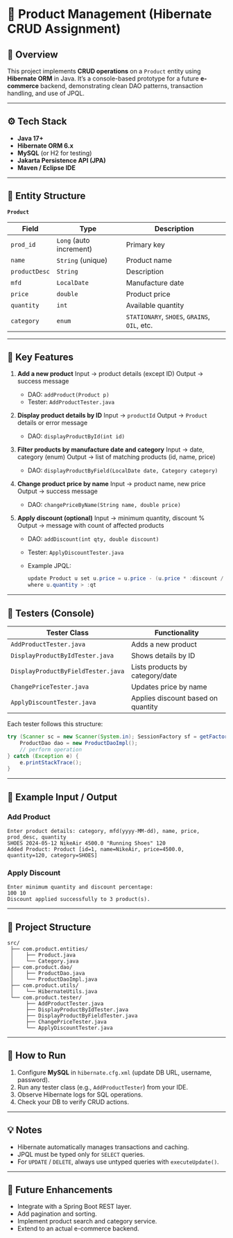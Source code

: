 # 🛒 Product Management (Hibernate CRUD Assignment)

## 📘 Overview

This project implements **CRUD operations** on a `Product` entity using **Hibernate ORM** in Java.
It’s a console-based prototype for a future **e-commerce** backend, demonstrating clean DAO patterns, transaction handling, and use of JPQL.

---

## ⚙️ Tech Stack

* **Java 17+**
* **Hibernate ORM 6.x**
* **MySQL** (or H2 for testing)
* **Jakarta Persistence API (JPA)**
* **Maven / Eclipse IDE**

---

## 🧩 Entity Structure

**`Product`**

| Field         | Type                    | Description                                  |
| ------------- | ----------------------- | -------------------------------------------- |
| `prod_id`     | `Long` (auto increment) | Primary key                                  |
| `name`        | `String` (unique)       | Product name                                 |
| `productDesc` | `String`                | Description                                  |
| `mfd`         | `LocalDate`             | Manufacture date                             |
| `price`       | `double`                | Product price                                |
| `quantity`    | `int`                   | Available quantity                           |
| `category`    | `enum`                  | `STATIONARY`, `SHOES`, `GRAINS`, `OIL`, etc. |

---

## 🧠 Key Features

1. **Add a new product**
   Input → product details (except ID)
   Output → success message

   * DAO: `addProduct(Product p)`
   * Tester: `AddProductTester.java`

2. **Display product details by ID**
   Input → `productId`
   Output → `Product` details or error message

   * DAO: `displayProductById(int id)`

3. **Filter products by manufacture date and category**
   Input → date, category (enum)
   Output → list of matching products (id, name, price)

   * DAO: `displayProductByField(LocalDate date, Category category)`

4. **Change product price by name**
   Input → product name, new price
   Output → success message

   * DAO: `changePriceByName(String name, double price)`

5. **Apply discount (optional)**
   Input → minimum quantity, discount %
   Output → message with count of affected products

   * DAO: `addDiscount(int qty, double discount)`
   * Tester: `ApplyDiscountTester.java`
   * Example JPQL:

     ```java
     update Product u set u.price = u.price - (u.price * :discount / 100) 
     where u.quantity > :qt
     ```

---

## 🧪 Testers (Console)

| Tester Class                       | Functionality                      |
| ---------------------------------- | ---------------------------------- |
| `AddProductTester.java`            | Adds a new product                 |
| `DisplayProductByIdTester.java`    | Shows details by ID                |
| `DisplayProductByFieldTester.java` | Lists products by category/date    |
| `ChangePriceTester.java`           | Updates price by name              |
| `ApplyDiscountTester.java`         | Applies discount based on quantity |

Each tester follows this structure:

```java
try (Scanner sc = new Scanner(System.in); SessionFactory sf = getFactory()) {
    ProductDao dao = new ProductDaoImpl();
    // perform operation
} catch (Exception e) {
    e.printStackTrace();
}
```

---

## 🧾 Example Input / Output

### Add Product

```
Enter product details: category, mfd(yyyy-MM-dd), name, price, prod_desc, quantity
SHOES 2024-05-12 NikeAir 4500.0 "Running Shoes" 120
Added Product: Product [id=1, name=NikeAir, price=4500.0, quantity=120, category=SHOES]
```

### Apply Discount

```
Enter minimum quantity and discount percentage:
100 10
Discount applied successfully to 3 product(s).
```

---

## 🧱 Project Structure

```
src/
 ├── com.product.entities/
 │    ├── Product.java
 │    └── Category.java
 ├── com.product.dao/
 │    ├── ProductDao.java
 │    └── ProductDaoImpl.java
 ├── com.product.utils/
 │    └── HibernateUtils.java
 └── com.product.tester/
      ├── AddProductTester.java
      ├── DisplayProductByIdTester.java
      ├── DisplayProductByFieldTester.java
      ├── ChangePriceTester.java
      └── ApplyDiscountTester.java
```

---

## 🧭 How to Run

1. Configure **MySQL** in `hibernate.cfg.xml`
   (update DB URL, username, password).
2. Run any tester class (e.g., `AddProductTester`) from your IDE.
3. Observe Hibernate logs for SQL operations.
4. Check your DB to verify CRUD actions.

---

## 💡 Notes

* Hibernate automatically manages transactions and caching.
* JPQL must be typed only for `SELECT` queries.
* For `UPDATE` / `DELETE`, always use untyped queries with `executeUpdate()`.

---

## 🚀 Future Enhancements

* Integrate with a Spring Boot REST layer.
* Add pagination and sorting.
* Implement product search and category service.
* Extend to an actual e-commerce backend.



<!-- INSERT INTO products (category, mfd, name, price, prod_desc, quantity) VALUES
('GRAINS', '2024-12-12', 'Basmati Rice', 1200.00, 'Premium long grain basmati rice', 50),
('GRAINS', '2025-01-15', 'Wheat Flour', 650.00, 'Whole wheat flour - chakki ground', 100),
('OIL', '2025-03-20', 'Sunflower Oil', 180.00, 'Refined sunflower cooking oil', 80),
('OIL', '2025-04-10', 'Mustard Oil', 210.50, 'Cold pressed mustard oil', 60),
('SHOES', '2024-11-05', 'Nike Air Zoom', 7500.00, 'Running shoes with lightweight cushioning', 15),
('SHOES', '2025-01-25', 'Adidas Ultraboost', 8900.00, 'High-performance comfort running shoes', 20),
('STATIONARY', '2024-09-12', 'Classmate Notebook', 60.00, '200 pages ruled notebook', 200),
('STATIONARY', '2025-02-18', 'Parker Pen', 550.00, 'Premium ink pen with smooth writing', 45),
('GRAINS', '2024-08-20', 'Brown Rice', 900.00, 'Organic hand-pounded brown rice', 70),
('OIL', '2025-05-10', 'Olive Oil', 1100.00, 'Extra virgin olive oil imported from Spain', 40); -->
